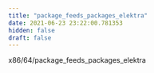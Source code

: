 ```yaml
---
title: "package_feeds_packages_elektra"
date: 2021-06-23 23:22:00.781353
hidden: false
draft: false
---
```


x86/64/package_feeds_packages_elektra

